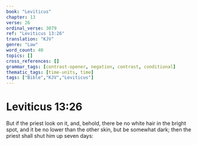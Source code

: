 ```yaml
---
book: "Leviticus"
chapter: 13
verse: 26
ordinal_verse: 3079
ref: "Leviticus 13:26"
translation: "KJV"
genre: "Law"
word_count: 40
topics: []
cross_references: []
grammar_tags: [contrast-opener, negation, contrast, conditional]
thematic_tags: [time-units, time]
tags: ["Bible","KJV","Leviticus"]
---
```


# Leviticus 13:26

But if the priest look on it, and, behold, there be no white hair in the bright spot, and it be no lower than the other skin, but be somewhat dark; then the priest shall shut him up seven days:

